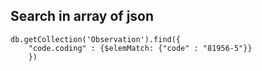 ## Search in array of json
```
db.getCollection('Observation').find({
    "code.coding" : {$elemMatch: {"code" : "81956-5"}}
    })
```
